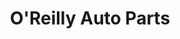 ---
title: "O'Reilly Auto Parts"
url: /shelbyville/oreilly-auto-parts-north-main-street/
shop: car parts
---